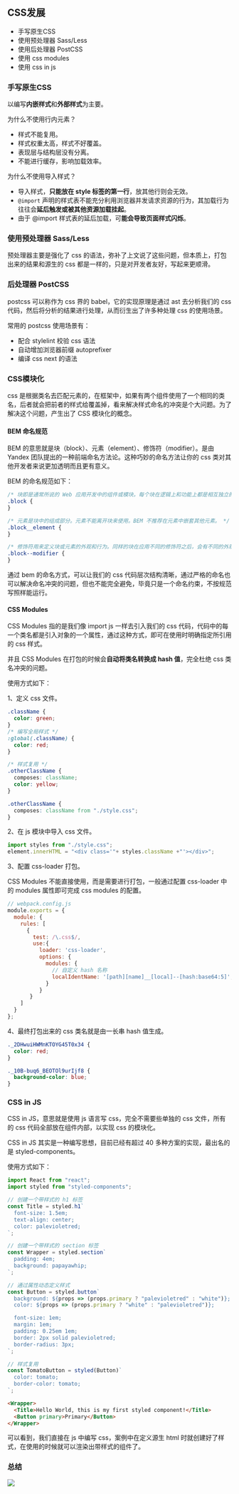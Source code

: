 ## CSS发展

- 手写原生CSS
- 使用预处理器 Sass/Less
- 使用后处理器 PostCSS
- 使用 css modules
- 使用 css in js

### 手写原生CSS

以编写**内嵌样式**和**外部样式**为主要。

为什么不使用行内元素？
- 样式不能复用。
- 样式权重太高，样式不好覆盖。
- 表现层与结构层没有分离。
- 不能进行缓存，影响加载效率。

为什么不使用导入样式？

- 导入样式，**只能放在 style 标签的第一行**，放其他行则会无效。
- `@import` 声明的样式表不能充分利用浏览器并发请求资源的行为，其加载行为往往会**延后触发或被其他资源加载挂起**。
- 由于 @import 样式表的延后加载，可**能会导致页面样式闪烁**。

### 使用预处理器 Sass/Less

预处理器主要是强化了 css 的语法，弥补了上文说了这些问题，但本质上，打包出来的结果和源生的 css 都是一样的，只是对开发者友好，写起来更顺滑。

### 后处理器 PostCSS

postcss 可以称作为 css 界的 babel，它的实现原理是通过 ast 去分析我们的 css 代码，然后将分析的结果进行处理，从而衍生出了许多种处理 css 的使用场景。

常用的 postcss 使用场景有：
- 配合 stylelint 校验 css 语法
- 自动增加浏览器前缀 autoprefixer
- 编译 css next 的语法

### CSS模块化

css 是根据类名去匹配元素的，在框架中，如果有两个组件使用了一个相同的类名，后者就会把前者的样式给覆盖掉，看来解决样式命名的冲突是个大问题。为了解决这个问题，产生出了 CSS 模块化的概念。

#### BEM 命名规范

BEM 的意思就是块（block）、元素（element）、修饰符（modifier）。是由 Yandex 团队提出的一种前端命名方法论。这种巧妙的命名方法让你的 css 类对其他开发者来说更加透明而且更有意义。

BEM 的命名规范如下：

```css
/* 块即是通常所说的 Web 应用开发中的组件或模块。每个块在逻辑上和功能上都是相互独立的。 */
.block {
}

/* 元素是块中的组成部分。元素不能离开块来使用。BEM 不推荐在元素中嵌套其他元素。 */
.block__element {
}

/* 修饰符用来定义块或元素的外观和行为。同样的块在应用不同的修饰符之后，会有不同的外观 */
.block--modifier {
}
```

通过 bem 的命名方式，可以让我们的 css 代码层次结构清晰，通过严格的命名也可以解决命名冲突的问题，但也不能完全避免，毕竟只是一个命名约束，不按规范写照样能运行。

#### CSS Modules

CSS Modules 指的是我们像 import js 一样去引入我们的 css 代码，代码中的每一个类名都是引入对象的一个属性，通过这种方式，即可在使用时明确指定所引用的 css 样式。

并且 CSS Modules 在打包的时候会**自动将类名转换成 hash 值**，完全杜绝 css 类名冲突的问题。

使用方式如下：

1、定义 css 文件。

```css
.className {
  color: green;
}
/* 编写全局样式 */
:global(.className) {
  color: red;
}

/* 样式复用 */
.otherClassName {
  composes: className;
  color: yellow;
}

.otherClassName {
  composes: className from "./style.css";
}
```

2、在 js 模块中导入 css 文件。

```js
import styles from "./style.css";
element.innerHTML = "<div class='"+ styles.className +"'></div>";
```

3、配置 css-loader 打包。

CSS Modules 不能直接使用，而是需要进行打包，一般通过配置 css-loader 中的 modules 属性即可完成 css modules 的配置。

```js
// webpack.config.js
module.exports = {
  module: {
    rules: [
      {
        test: /\.css$/,
        use:{
          loader: 'css-loader',
          options: {
            modules: {
              // 自定义 hash 名称
              localIdentName: '[path][name]__[local]--[hash:base64:5]',
            }
          }
       }
    ]
  }
};
```

4、最终打包出来的 css 类名就是由一长串 hash 值生成。

```css
._2DHwuiHWMnKTOYG45T0x34 {
  color: red;
}

._10B-buq6_BEOTOl9urIjf8 {
  background-color: blue;
}
```

### CSS in JS

CSS in JS，意思就是使用 js 语言写 css，完全不需要些单独的 css 文件，所有的 css 代码全部放在组件内部，以实现 css 的模块化。

CSS in JS 其实是一种编写思想，目前已经有超过 40 多种方案的实现，最出名的是 styled-components。

使用方式如下：

```js
import React from "react";
import styled from "styled-components";

// 创建一个带样式的 h1 标签
const Title = styled.h1`
  font-size: 1.5em;
  text-align: center;
  color: palevioletred;
`;

// 创建一个带样式的 section 标签
const Wrapper = styled.section`
  padding: 4em;
  background: papayawhip;
`;

// 通过属性动态定义样式
const Button = styled.button`
  background: ${props => (props.primary ? "palevioletred" : "white")};
  color: ${props => (props.primary ? "white" : "palevioletred")};

  font-size: 1em;
  margin: 1em;
  padding: 0.25em 1em;
  border: 2px solid palevioletred;
  border-radius: 3px;
`;

// 样式复用
const TomatoButton = styled(Button)`
  color: tomato;
  border-color: tomato;
`;
```

```html
<Wrapper>
  <Title>Hello World, this is my first styled component!</Title>
  <Button primary>Primary</Button>
</Wrapper>
```

可以看到，我们直接在 js 中编写 css，案例中在定义源生 html 时就创建好了样式，在使用的时候就可以渲染出带样式的组件了。

### 总结
![](https://cdn.jsdelivr.net/gh/Merlin218/image-storage/picGo/202207311246712.png)
